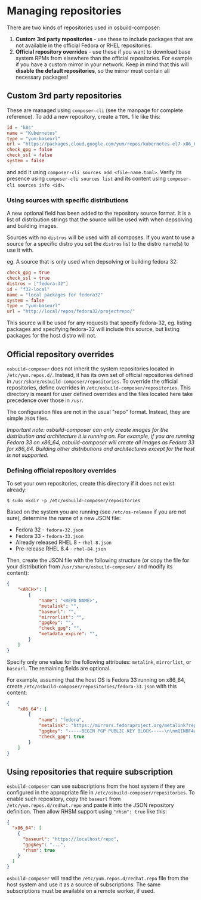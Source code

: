 # Managing repositories

There are two kinds of repositories used in osbuild-composer:
 1. **Custom 3rd party repositories** - use these to include packages that are not available in the official Fedora or RHEL repositories.
 2. **Official repository overrides** - use these if you want to download base system RPMs from elsewhere than the official repositories. For example if you have a custom mirror in your network. Keep in mind that this will **disable the default repositories**, so the mirror must contain all necessary packages!

## Custom 3rd party repositories

These are managed using `composer-cli` (see the manpage for complete reference). To add a new repository, create a `TOML` file like this:
```toml
id = "k8s"
name = "Kubernetes"
type = "yum-baseurl"
url = "https://packages.cloud.google.com/yum/repos/kubernetes-el7-x86_64"
check_gpg = false
check_ssl = false
system = false
```
and add it using `composer-cli sources add <file-name.toml>`. Verify its presence using `composer-cli sources list` and its content using `composer-cli sources info <id>`.

### Using sources with specific distributions

A new optional field has been added to the repository source format. It is a
list of distribution strings that the source will be used with when depsolving
and building images.

Sources with no `distros` will be used with all composes. If you want to use a
source for a specific distro you set the `distros` list to the distro name(s)
to use it with.

eg. A source that is only used when depsolving or building fedora 32:

```toml
check_gpg = true
check_ssl = true
distros = ["fedora-32"]
id = "f32-local"
name = "local packages for fedora32"
system = false
type = "yum-baseurl"
url = "http://local/repos/fedora32/projectrepo/"
```

This source will be used for any requests that specify fedora-32, eg. listing
packages and specifying fedora-32 will include this source, but listing
packages for the host distro will not.


## Official repository overrides

`osbuild-composer` does not inherit the system repositories located in `/etc/yum.repos.d/`. Instead, it has its own set of official repositories defined in `/usr/share/osbuild-composer/repositories`. To override the official repositories, define overrides in `/etc/osbuild-composer/repositories`. This directory is meant for user defined overrides and the files located here take precedence over those in `/usr`. 

The configuration files are not in the usual "repo" format. Instead, they are simple `JSON` files.

*Important note: osbuild-composer can only create images for the distribution and architecture it is running on. For example, if you are running Fedora 33 on x86_64, osbuild-composer will create all images as Fedora 33 for x86_64. Building other distributions and architectures except for the host is not supported.*

### Defining official repository overrides

To set your own repositories, create this directory if it does not exist already:

```
$ sudo mkdir -p /etc/osbuild-composer/repositories
```

Based on the system you are running (see `/etc/os-release` if you are not sure), determine the name of a new JSON file:

* Fedora 32 - `fedora-32.json`
* Fedora 33 - `fedora-33.json`
* Already released RHEL 8 - `rhel-8.json`
* Pre-release RHEL 8.4 - `rhel-84.json`

Then, create the JSON file with the following structure (or copy the file for your distribution from `/usr/share/osbuild-composer/` and modify its content):

```json
{
    "<ARCH>": [
        {
            "name": "<REPO NAME>",
            "metalink": "",
            "baseurl": "",
            "mirrorlist": "",
            "gpgkey": "",
            "check_gpg": "",
            "metadata_expire": "",
        }
    ]
}
```
Specify only one value for the following attributes: `metalink`, `mirrorlist`, or `baseurl`. The remaining fields are optional.

For example, assuming that the host OS is Fedora 33 running on x86_64, create `/etc/osbuild-composer/repositories/fedora-33.json` with this content:
```json
{
    "x86_64": [
        {
            "name": "fedora",
            "metalink": "https://mirrors.fedoraproject.org/metalink?repo=fedora-33&arch=x86_64",
            "gpgkey": "-----BEGIN PGP PUBLIC KEY BLOCK-----\n\nmQINBF4wBvsBEADQmcGbVUbDRUoXADReRmOOEMeydHghtKC9uRs9YNpGYZIB+bie\nbGYZmflQayfh/wEpO2W/IZfGpHPL42V7SbyvqMjwNls/fnXsCtf4LRofNK8Qd9fN\nkYargc9R7BEz/mwXKMiRQVx+DzkmqGWy2gq4iD0/mCyf5FdJCE40fOWoIGJXaOI1\nTz1vWqKwLS5T0dfmi9U4Tp/XsKOZGvN8oi5h0KmqFk7LEZr1MXarhi2Va86sgxsF\nQcZEKfu5tgD0r00vXzikoSjn3qA5JW5FW07F1pGP4bF5f9J3CZbQyOjTSWMmmfTm\n2d2BURWzaDiJN9twY2yjzkoOMuPdXXvovg7KxLcQerKT+FbKbq8DySJX2rnOA77k\nUG4c9BGf/L1uBkAT8dpHLk6Uf5BfmypxUkydSWT1xfTDnw1MqxO0MsLlAHOR3J7c\noW9kLcOLuCQn1hBEwfZv7VSWBkGXSmKfp0LLIxAFgRtv+Dh+rcMMRdJgKr1V3FU+\nrZ1+ZAfYiBpQJFPjv70vx+rGEgS801D3PJxBZUEy4Ic4ZYaKNhK9x9PRQuWcIBuW\n6eTe/6lKWZeyxCumLLdiS75mF2oTcBaWeoc3QxrPRV15eDKeYJMbhnUai/7lSrhs\nEWCkKR1RivgF4slYmtNE5ZPGZ/d61zjwn2xi4xNJVs8q9WRPMpHp0vCyMwARAQAB\ntDFGZWRvcmEgKDMzKSA8ZmVkb3JhLTMzLXByaW1hcnlAZmVkb3JhcHJvamVjdC5v\ncmc+iQI4BBMBAgAiBQJeMAb7AhsPBgsJCAcDAgYVCAIJCgsEFgIDAQIeAQIXgAAK\nCRBJ/XdJlXD/MZm2D/9kriL43vd3+0DNMeA82n2v9mSR2PQqKny39xNlYPyy/1yZ\nP/KXoa4NYSCA971LSd7lv4n/h5bEKgGHxZfttfOzOnWMVSSTfjRyM/df/NNzTUEV\n7ORA5GW18g8PEtS7uRxVBf3cLvWu5q+8jmqES5HqTAdGVcuIFQeBXFN8Gy1Jinuz\nAH8rJSdkUeZ0cehWbERq80BWM9dhad5dW+/+Gv0foFBvP15viwhWqajr8V0B8es+\n2/tHI0k86FAujV5i0rrXl5UOoLilO57QQNDZH/qW9GsHwVI+2yecLstpUNLq+EZC\nGqTZCYoxYRpl0gAMbDLztSL/8Bc0tJrCRG3tavJotFYlgUK60XnXlQzRkh9rgsfT\nEXbQifWdQMMogzjCJr0hzJ+V1d0iozdUxB2ZEgTjukOvatkB77DY1FPZRkSFIQs+\nfdcjazDIBLIxwJu5QwvTNW8lOLnJ46g4sf1WJoUdNTbR0BaC7HHj1inVWi0p7IuN\n66EPGzJOSjLK+vW+J0ncPDEgLCV74RF/0nR5fVTdrmiopPrzFuguHf9S9gYI3Zun\nYl8FJUu4kRO6JPPTicUXWX+8XZmE94aK14RCJL23nOSi8T1eW8JLW43dCBRO8QUE\nAso1t2pypm/1zZexJdOV8yGME3g5l2W6PLgpz58DBECgqc/kda+VWgEAp7rO2A==\n=EPL3\n-----END PGP PUBLIC KEY BLOCK-----\n",
            "check_gpg": true
        }
    ]
}
```

## Using repositories that require subscription

`osbuild-composer` can use subscriptions from the host system if they are configured in the appropriate file in `/etc/osbuild-composer/repositories`. To enable such repository, copy the `baseurl` from `/etc/yum.repos.d/redhat.repo` and paste it into the JSON repository definition. Then allow RHSM support using `"rhsm": true` like this:

```json
{
  "x86_64": [
    {
      "baseurl": "https://localhost/repo",
      "gpgkey": "...",
      "rhsm": true
    }
  ]
}
```

`osbuild-composer` will read the `/etc/yum.repos.d/redhat.repo` file from the host system and use it as a source of subscriptions. The same subscriptions must be available on a remote worker, if used.

